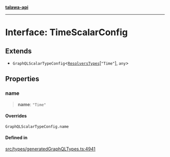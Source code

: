 [**talawa-api**](../../../README.md)

***

# Interface: TimeScalarConfig

## Extends

- `GraphQLScalarTypeConfig`\<[`ResolversTypes`](../type-aliases/ResolversTypes.md)\[`"Time"`\], `any`\>

## Properties

### name

> **name**: `"Time"`

#### Overrides

`GraphQLScalarTypeConfig.name`

#### Defined in

[src/types/generatedGraphQLTypes.ts:4941](https://github.com/Suyash878/talawa-api/blob/f376d03c37e9acd046e7cc983947432c95f74442/src/types/generatedGraphQLTypes.ts#L4941)
